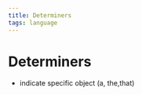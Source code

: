 ```yaml
---
title: Determiners
tags: language
---
```


# Determiners
- indicate specific object (a, the,that)






